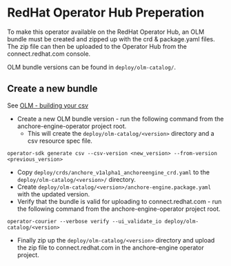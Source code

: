 # RedHat Operator Hub Preperation
To make this operator available on the RedHat Operator Hub, an OLM bundle must be created and zipped up with the crd & package.yaml files. The zip file can then be uploaded to the Operator Hub from the connect.redhat.com console.

OLM bundle versions can be found in `deploy/olm-catalog/`.

## Create a new bundle

See [OLM - building your csv](https://github.com/operator-framework/operator-lifecycle-manager/blob/master/Documentation/design/building-your-csv.md)

* Create a new OLM bundle version - run the following command from the anchore-engine-operator project root.
  * This will create the `deploy/olm-catalog/<version>` directory and a csv resource spec file. 

```
operator-sdk generate csv --csv-version <new_version> --from-version <previous_version>
```
* Copy `deploy/crds/anchore_v1alpha1_anchoreengine_crd.yaml` to the `deploy/olm-catalog/<version>/` directory.
* Create `deploy/olm-catalog/<version>/anchore-engine.package.yaml` with the updated version.
* Verify that the bundle is valid for uploading to connect.redhat.com - run the following command from the anchore-engine-operator project root.
```
operator-courier --verbose verify --ui_validate_io deploy/olm-catalog/<version>
```
* Finally zip up the `deploy/olm-catalog/<version>` directory and upload the zip file to connect.redhat.com in the anchore-engine operator project.